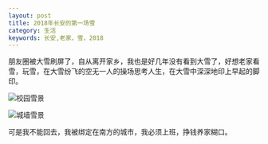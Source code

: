 ```yaml
---
layout: post
title: 2018年长安的第一场雪
category: 生活
keywords: 长安,老家，雪，2018
---
```

朋友圈被大雪刷屏了，自从离开家乡，我也是好几年没有看到大雪了，好想老家看雪，玩雪，在大雪纷飞的空无一人的操场思考人生，在大雪中深深地印上早起的脚印。



![校园雪景](https://github.com/zhangdavi/zhangdavi.github.io/blob/master/photo/20180104160701.jpg)

![城墙雪景](https://github.com/zhangdavi/zhangdavi.github.io/blob/master/photo/20180104163904.jpg)

可是我不能回去，我被绑定在南方的城市，我必须上班，挣钱养家糊口。

